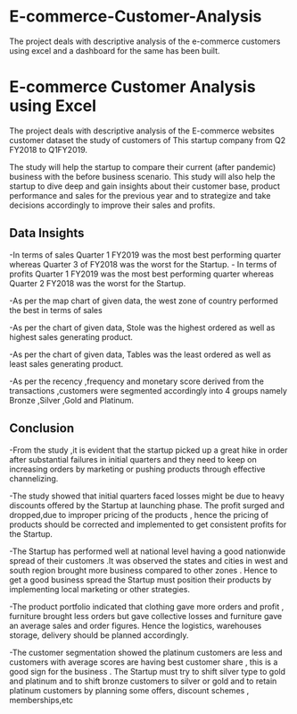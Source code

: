# E-commerce-Customer-Analysis
The project deals with descriptive analysis of the e-commerce customers using excel and a dashboard for the same has been built.
# E-commerce Customer Analysis using Excel

The project deals with descriptive analysis of the E-commerce websites customer dataset  the study  of customers of This startup company from Q2 FY2018
to Q1FY2019.

The study will help the startup to compare their current (after pandemic) business with the before business scenario. This study will also help the startup to 
dive deep and gain insights about their customer base, product performance and sales for the previous year and to strategize and take decisions accordingly
to improve their sales and profits.
## Data Insights


-In terms of sales Quarter 1 FY2019 was the most best performing quarter whereas Quarter 3 of FY2018 was the worst for the Startup. -
In terms of profits Quarter 1 FY2019 was the most best performing quarter whereas Quarter 2 FY2018 was the worst for the Startup.

-As per the map chart of given data,  the west zone of country performed the best in terms of sales

-As per the chart of given data, Stole was the highest ordered as well as  highest sales generating product.


-As per the chart of given data, Tables was the least ordered as well as  least sales generating product.

-As per the recency ,frequency and monetary score derived from the transactions ,customers were segmented accordingly into 4 groups
namely Bronze ,Silver ,Gold  and Platinum. 



## Conclusion

-From the study ,it is evident that the startup picked up a great hike in order after  substantial failures in initial quarters and they need to keep on
increasing orders by marketing or pushing products through effective channelizing.

-The study showed that initial quarters faced losses might be due to heavy discounts offered by the Startup at launching phase. The profit surged and 
dropped,due to improper pricing of the products , hence the pricing of products should be corrected and implemented to get consistent profits for the Startup.

-The Startup has performed well at national level having a good nationwide spread of their customers .It was observed the states and cities in west 
and south region brought more business compared to other zones . Hence to get a good business spread the Startup must position their products by 
implementing local marketing or other strategies.

-The product portfolio indicated that clothing gave more orders and profit , furniture brought less orders but gave collective losses and furniture
gave an average sales and order figures. Hence the logistics, warehouses storage, delivery should be planned accordingly.

-The customer segmentation showed the platinum customers are less and customers with average scores are having best customer share , this is a good
sign for the business . The Startup must try to shift silver type to gold and platinum and to shift bronze customers to silver or gold and to retain
platinum customers by planning some offers, discount schemes , memberships,etc
